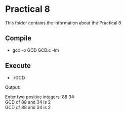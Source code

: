 # Practical 8

This folder contains the information about the Practical 8

## Compile

* gcc -o GCD GCD.c -lm

## Execute

* ./GCD

Output: 

Enter two positive integers: 88 34 <br>
GCD of 88 and 34 is 2 <br>
GCD of 88 and 34 is 2 <br>
